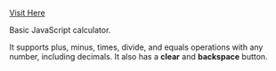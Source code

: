 [Visit Here](https://amberlehmann.github.io/calculator/)

Basic JavaScript calculator.


It supports plus, minus, times, divide, and equals operations with any number, including decimals.
It also has a **clear** and **backspace** button.

